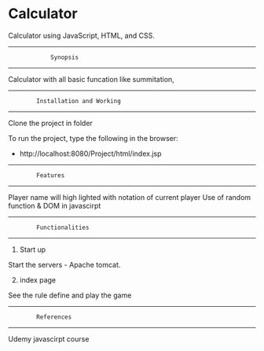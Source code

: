 # Calculator
Calculator using JavaScript, HTML, and CSS.

------------------------------------------------------------------
				Synopsis
------------------------------------------------------------------
Calculator with all basic funcation like summitation, 



------------------------------------------------------------------ 
			Installation and Working
------------------------------------------------------------------
 
Clone the project in folder
 
To run the project, type the following in the browser:

- http://localhost:8080/Project/html/index.jsp


------------------------------------------------------------------
			Features
------------------------------------------------------------------

Player name will high lighted with notation of current player
Use of random function & DOM in javascirpt

------------------------------------------------------------------
			Functionalities
------------------------------------------------------------------
1. Start up

Start the servers - Apache tomcat.

2. index page

See the rule define and play the game


------------------------------------------------------------------
			References
------------------------------------------------------------------
Udemy javascirpt course


